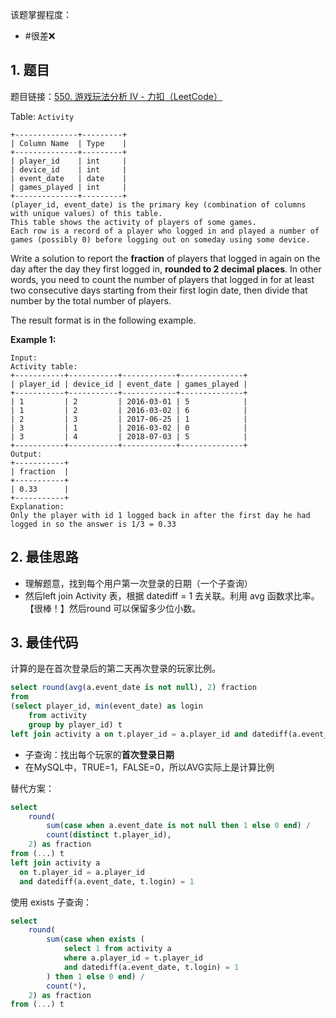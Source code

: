 
该题掌握程度：
- #很差❌

## 1. 题目
题目链接：[550. 游戏玩法分析 IV - 力扣（LeetCode）](https://leetcode.cn/problems/game-play-analysis-iv/description/)

Table: `Activity`

```
+--------------+---------+
| Column Name  | Type    |
+--------------+---------+
| player_id    | int     |
| device_id    | int     |
| event_date   | date    |
| games_played | int     |
+--------------+---------+
(player_id, event_date) is the primary key (combination of columns with unique values) of this table.
This table shows the activity of players of some games.
Each row is a record of a player who logged in and played a number of games (possibly 0) before logging out on someday using some device.
```



Write a solution to report the **fraction** of players that logged in again on the day after the day they first logged in, **rounded to 2 decimal places**. In other words, you need to count the number of players that logged in for at least two consecutive days starting from their first login date, then divide that number by the total number of players.

The result format is in the following example.



**Example 1:**

```
Input:
Activity table:
+-----------+-----------+------------+--------------+
| player_id | device_id | event_date | games_played |
+-----------+-----------+------------+--------------+
| 1         | 2         | 2016-03-01 | 5            |
| 1         | 2         | 2016-03-02 | 6            |
| 2         | 3         | 2017-06-25 | 1            |
| 3         | 1         | 2016-03-02 | 0            |
| 3         | 4         | 2018-07-03 | 5            |
+-----------+-----------+------------+--------------+
Output:
+-----------+
| fraction  |
+-----------+
| 0.33      |
+-----------+
Explanation:
Only the player with id 1 logged back in after the first day he had logged in so the answer is 1/3 = 0.33
```



## 2. 最佳思路

- 理解题意，找到每个用户第一次登录的日期（一个子查询）
- 然后left join Activity 表，根据 datediff = 1 去关联。利用 avg 函数求比率。【很棒！】然后round 可以保留多少位小数。




## 3. 最佳代码

计算的是在首次登录后的第二天再次登录的玩家比例。
```sql
select round(avg(a.event_date is not null), 2) fraction
from
(select player_id, min(event_date) as login
    from activity
    group by player_id) t
left join activity a on t.player_id = a.player_id and datediff(a.event_date, t.login) = 1;
```

- 子查询：找出每个玩家的**首次登录日期**
- 在MySQL中，TRUE=1，FALSE=0，所以AVG实际上是计算比例

替代方案：
```sql
select
    round(
        sum(case when a.event_date is not null then 1 else 0 end) /
        count(distinct t.player_id),
    2) as fraction
from (...) t
left join activity a
  on t.player_id = a.player_id
  and datediff(a.event_date, t.login) = 1
```

使用 exists 子查询：
```sql
select
    round(
        sum(case when exists (
            select 1 from activity a
            where a.player_id = t.player_id
            and datediff(a.event_date, t.login) = 1
        ) then 1 else 0 end) /
        count(*),
    2) as fraction
from (...) t
```